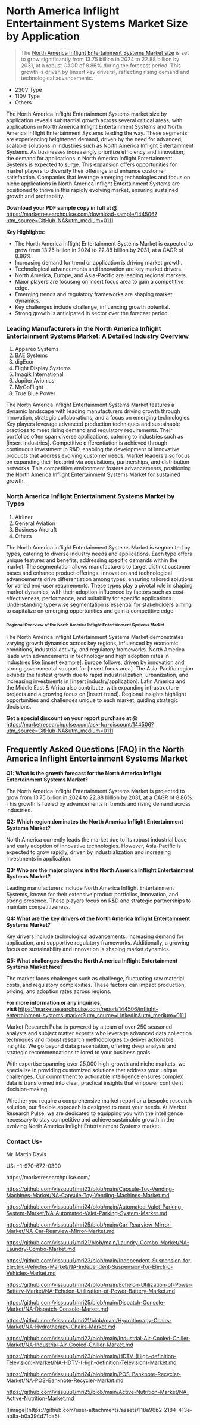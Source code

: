 <h1>North America Inflight Entertainment Systems Market&nbsp;Size by Application</h1><blockquote><p>The <a href="https://marketresearchpulse.com/download-sample/144506?utm_source=GitHub-NA&amp;utm_medium=0111">North America Inflight Entertainment Systems Market size</a> is set to grow significantly from 13.75 billion in 2024 to 22.88 billion by 2031, at a robust CAGR of 8.86% during the forecast period. This growth is driven by [insert key drivers], reflecting rising demand and technological advancements.</p></blockquote><ul><li>230V Type<li> 110V Type<li> Others</li></ul><p>The North America Inflight Entertainment Systems market size by application reveals substantial growth across several critical areas, with applications in North America Inflight Entertainment Systems and North America Inflight Entertainment Systems leading the way. These segments are experiencing heightened demand, driven by the need for advanced, scalable solutions in industries such as North America Inflight Entertainment Systems. As businesses increasingly prioritize efficiency and innovation, the demand for applications in North America Inflight Entertainment Systems is expected to surge. This expansion offers opportunities for market players to diversify their offerings and enhance customer satisfaction. Companies that leverage emerging technologies and focus on niche applications in North America Inflight Entertainment Systems are positioned to thrive in this rapidly evolving market, ensuring sustained growth and profitability.</p><p><strong>Download your PDF sample copy in full at @ </strong><a href="https://marketresearchpulse.com/download-sample/144506?utm_source=GitHub-NA&amp;utm_medium=0111">https://marketresearchpulse.com/download-sample/144506?utm_source=GitHub-NA&amp;utm_medium=0111</a></p><p><strong>Key Highlights: </strong></p><ul><li>The North America Inflight Entertainment Systems Market is expected to grow from 13.75 billion in 2024 to 22.88 billion by 2031, at a CAGR of 8.86%.</li><li>Increasing demand for trend or application is driving market growth.</li><li>Technological advancements and innovation are key market drivers.</li><li>North America, Europe, and Asia-Pacific are leading regional markets.</li><li>Major players are focusing on insert focus area to gain a competitive edge.</li><li>Emerging trends and regulatory frameworks are shaping market dynamics.</li><li>Key challenges include challenge, influencing growth potential.</li><li>Strong growth is anticipated in sector over the forecast period.</li></ul><h3>Leading Manufacturers in the North America Inflight Entertainment Systems Market: A Detailed Industry Overview</h3><ol><li>Appareo Systems</li><li>BAE Systems</li><li>digEcor</li><li>Flight Display Systems</li><li>Imagik International</li><li>Jupiter Avionics</li><li>MyGoFlight</li><li>True Blue Power</li></ol><div class="flex max-w-full flex-col flex-grow"><div class="min-h-8 text-message flex w-full flex-col items-end gap-2 whitespace-normal break-words [.text-message+&amp;]:mt-5" dir="auto" data-message-author-role="assistant" data-message-id="fd8432e4-4910-450d-b182-61b7bfb0a01f" data-message-model-slug="gpt-4o"><div class="flex w-full flex-col gap-1 empty:hidden first:pt-[3px]"><div class="markdown prose w-full break-words dark:prose-invert light"><p>The North America Inflight Entertainment Systems Market features a dynamic landscape with leading manufacturers driving growth through innovation, strategic collaborations, and a focus on emerging technologies. Key players leverage advanced production techniques and sustainable practices to meet rising demand and regulatory requirements. Their portfolios often span diverse applications, catering to industries such as [insert industries]. Competitive differentiation is achieved through continuous investment in R&amp;D, enabling the development of innovative products that address evolving customer needs. Market leaders also focus on expanding their footprint via acquisitions, partnerships, and distribution networks. This competitive environment fosters advancements, positioning the North America Inflight Entertainment Systems Market for sustained growth.</p></div></div></div></div><h3>North America Inflight Entertainment Systems Market by Types</h3><ol><li>Airliner<li> General Aviation<li> Business Aircraft<li> Others</li></ol><div class="flex max-w-full flex-col flex-grow"><div class="min-h-8 text-message flex w-full flex-col items-end gap-2 whitespace-normal break-words [.text-message+&amp;]:mt-5" dir="auto" data-message-author-role="assistant" data-message-id="084470be-0bb7-4664-bddf-5156b4f41249" data-message-model-slug="gpt-4o-mini"><div class="flex w-full flex-col gap-1 empty:hidden first:pt-[3px]"><div class="markdown prose w-full break-words dark:prose-invert light"><p>The North America Inflight Entertainment Systems Market is segmented by types, catering to diverse industry needs and applications. Each type offers unique features and benefits, addressing specific demands within the market. The segmentation allows manufacturers to target distinct customer bases and enhance product offerings. Innovation and technological advancements drive differentiation among types, ensuring tailored solutions for varied end-user requirements. These types play a pivotal role in shaping market dynamics, with their adoption influenced by factors such as cost-effectiveness, performance, and suitability for specific applications. Understanding type-wise segmentation is essential for stakeholders aiming to capitalize on emerging opportunities and gain a competitive edge.</p></div></div></div></div><h3><span style="font-size: 11px;">Regional Overview of the North America Inflight Entertainment Systems Market</span></h3><div class="flex max-w-full flex-col flex-grow"><div class="min-h-8 text-message flex w-full flex-col items-end gap-2 whitespace-normal break-words [.text-message+&amp;]:mt-5" dir="auto" data-message-author-role="assistant" data-message-id="e9038762-ce64-4e30-91c9-9bd413514231" data-message-model-slug="gpt-4o-mini"><div class="flex w-full flex-col gap-1 empty:hidden first:pt-[3px]"><div class="markdown prose w-full break-words dark:prose-invert light"><p>The North America Inflight Entertainment Systems Market demonstrates varying growth dynamics across key regions, influenced by economic conditions, industrial activity, and regulatory frameworks. North America leads with advancements in technology and high adoption rates in industries like [insert example]. Europe follows, driven by innovation and strong governmental support for [insert focus area]. The Asia-Pacific region exhibits the fastest growth due to rapid industrialization, urbanization, and increasing investments in [insert industry/application]. Latin America and the Middle East &amp; Africa also contribute, with expanding infrastructure projects and a growing focus on [insert trend]. Regional insights highlight opportunities and challenges unique to each market, guiding strategic decisions.</p></div></div></div></div><p><strong>Get a special discount on your report purchase at @ </strong><a href="https://marketresearchpulse.com/ask-for-discount/144506?utm_source=GitHub-NA&amp;utm_medium=0111">https://marketresearchpulse.com/ask-for-discount/144506?utm_source=GitHub-NA&amp;utm_medium=0111</a></p><h2>Frequently Asked Questions (FAQ) in the North America Inflight Entertainment Systems Market</h2><p><strong>Q1: What is the growth forecast for the North America Inflight Entertainment Systems Market?</strong></p><p>The North America Inflight Entertainment Systems Market is projected to grow from 13.75 billion in 2024 to 22.88 billion by 2031, at a CAGR of 8.86%. This growth is fueled by advancements in trends and rising demand across industries.</p><p><strong>Q2: Which region dominates the North America Inflight Entertainment Systems Market?</strong></p><p>North America currently leads the market due to its robust industrial base and early adoption of innovative technologies. However, Asia-Pacific is expected to grow rapidly, driven by industrialization and increasing investments in application.</p><p><strong>Q3: Who are the major players in the North America Inflight Entertainment Systems Market?</strong></p><p>Leading manufacturers include North America Inflight Entertainment Systems, known for their extensive product portfolios, innovation, and strong presence. These players focus on R&amp;D and strategic partnerships to maintain competitiveness.</p><p><strong>Q4: What are the key drivers of the North America Inflight Entertainment Systems Market?</strong></p><p>Key drivers include technological advancements, increasing demand for application, and supportive regulatory frameworks. Additionally, a growing focus on sustainability and innovation is shaping market dynamics.</p><p><strong>Q5: What challenges does the North America Inflight Entertainment Systems Market face?</strong></p><p>The market faces challenges such as challenge, fluctuating raw material costs, and regulatory complexities. These factors can impact production, pricing, and adoption rates across regions.</p><p><strong>For more information or any inquiries, visit&nbsp;</strong><a href="https://marketresearchpulse.com/report/144506/inflight-entertainment-systems-market?utm_source=Linkedin&utm_medium=0111">https://marketresearchpulse.com/report/144506/inflight-entertainment-systems-market?utm_source=Linkedin&utm_medium=0111</a></p><p>Market Research Pulse is powered by a team of over 250 seasoned analysts and subject matter experts who leverage advanced data collection techniques and robust research methodologies to deliver actionable insights. We go beyond data presentation, offering deep analysis and strategic recommendations tailored to your business goals.</p><p>With expertise spanning over 25,000 high-growth and niche markets, we specialize in providing customized solutions that address your unique challenges. Our commitment to actionable intelligence ensures complex data is transformed into clear, practical insights that empower confident decision-making.</p><p>Whether you require a comprehensive market report or a bespoke research solution, our flexible approach is designed to meet your needs. At Market Research Pulse, we are dedicated to equipping you with the intelligence necessary to stay competitive and achieve sustainable growth in the evolving North America Inflight Entertainment Systems market.</p><h3><strong>Contact Us-</strong></h3><p>Mr. Martin Davis</p><p>US: +1-970-672-0390</p><p>https://marketresearchpulse.com/</p><p><a href="https://github.com/vissuuu1/mri23/blob/main/Capsule-Toy-Vending-Machines-Market/NA-Capsule-Toy-Vending-Machines-Market.md">https://github.com/vissuuu1/mri23/blob/main/Capsule-Toy-Vending-Machines-Market/NA-Capsule-Toy-Vending-Machines-Market.md</a></p><p><a href="https://github.com/vissuuu1/mri24/blob/main/Automated-Valet-Parking-System-Market/NA-Automated-Valet-Parking-System-Market.md">https://github.com/vissuuu1/mri24/blob/main/Automated-Valet-Parking-System-Market/NA-Automated-Valet-Parking-System-Market.md</a></p><p><a href="https://github.com/vissuuu1/mri25/blob/main/Car-Rearview-Mirror-Market/NA-Car-Rearview-Mirror-Market.md">https://github.com/vissuuu1/mri25/blob/main/Car-Rearview-Mirror-Market/NA-Car-Rearview-Mirror-Market.md</a></p><p><a href="https://github.com/vissuuu1/mri21/blob/main/Laundry-Combo-Market/NA-Laundry-Combo-Market.md">https://github.com/vissuuu1/mri21/blob/main/Laundry-Combo-Market/NA-Laundry-Combo-Market.md</a></p><p><a href="https://github.com/vissuuu1/mri23/blob/main/Independent-Suspension-for-Electric-Vehicles-Market/NA-Independent-Suspension-for-Electric-Vehicles-Market.md">https://github.com/vissuuu1/mri23/blob/main/Independent-Suspension-for-Electric-Vehicles-Market/NA-Independent-Suspension-for-Electric-Vehicles-Market.md</a></p><p><a href="https://github.com/vissuuu1/mri24/blob/main/Echelon-Utilization-of-Power-Battery-Market/NA-Echelon-Utilization-of-Power-Battery-Market.md">https://github.com/vissuuu1/mri24/blob/main/Echelon-Utilization-of-Power-Battery-Market/NA-Echelon-Utilization-of-Power-Battery-Market.md</a></p><p><a href="https://github.com/vissuuu1/mri25/blob/main/Dispatch-Console-Market/NA-Dispatch-Console-Market.md">https://github.com/vissuuu1/mri25/blob/main/Dispatch-Console-Market/NA-Dispatch-Console-Market.md</a></p><p><a href="https://github.com/vissuuu1/mri21/blob/main/Hydrotherapy-Chairs-Market/NA-Hydrotherapy-Chairs-Market.md">https://github.com/vissuuu1/mri21/blob/main/Hydrotherapy-Chairs-Market/NA-Hydrotherapy-Chairs-Market.md</a></p><p><a href="https://github.com/vissuuu1/mri22/blob/main/Industrial-Air-Cooled-Chiller-Market/NA-Industrial-Air-Cooled-Chiller-Market.md">https://github.com/vissuuu1/mri22/blob/main/Industrial-Air-Cooled-Chiller-Market/NA-Industrial-Air-Cooled-Chiller-Market.md</a></p><p><a href="https://github.com/vissuuu1/mri23/blob/main/HDTV-(High-definition-Television)-Market/NA-HDTV-(High-definition-Television)-Market.md">https://github.com/vissuuu1/mri23/blob/main/HDTV-(High-definition-Television)-Market/NA-HDTV-(High-definition-Television)-Market.md</a></p><p><a href="https://github.com/vissuuu1/mri24/blob/main/POS-Banknote-Recycler-Market/NA-POS-Banknote-Recycler-Market.md">https://github.com/vissuuu1/mri24/blob/main/POS-Banknote-Recycler-Market/NA-POS-Banknote-Recycler-Market.md</a></p><p><a href="https://github.com/vissuuu1/mri25/blob/main/Active-Nutrition-Market/NA-Active-Nutrition-Market.md">https://github.com/vissuuu1/mri25/blob/main/Active-Nutrition-Market/NA-Active-Nutrition-Market.md</a></p>
![image](https://github.com/user-attachments/assets/118a96b2-2184-413e-ab8a-b0a394d71da5)
